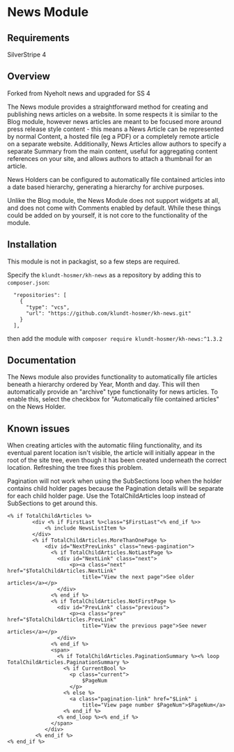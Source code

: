 # News Module

## Requirements

SilverStripe 4

## Overview

Forked from Nyeholt news and upgraded for SS 4

The News module provides a straightforward method for creating and publishing
news articles on a website. In some respects it is similar to the Blog module,
however news articles are meant to be focused more around press release style
content - this means a News Article can be represented by normal Content, 
a hosted file (eg a PDF) or a completely remote article on a separate website.
Additionally, News Articles allow authors to specify a separate Summary from
the main content, useful for aggregating content references on your site, and
allows authors to attach a thumbnail for an article.

News Holders can be configured to automatically file contained articles into
a date based hierarchy, generating a hierarchy for archive purposes. 

Unlike the Blog module, the News Module does not support widgets at all, and
does not come with Comments enabled by default. While these things could be
added on by yourself, it is not core to the functionality of the module.

## Installation
This module is not in packagist, so a few steps are required.

Specify the `klundt-hosmer/kh-news` as a repository by adding this to `composer.json`:
```
  "repositories": [
    {
      "type": "vcs",
      "url": "https://github.com/klundt-hosmer/kh-news.git"
    }
  ],
 ```
 
 then add the module with
 `composer require klundt-hosmer/kh-news:^1.3.2`
 
## Documentation

The News module also provides functionality to automatically file 
articles beneath a hierarchy ordered by Year, Month and day. This will then
automatically provide an "archive" type functionality for news articles. To 
enable this, select the checkbox for "Automatically file contained articles" 
on the News Holder. 

## Known issues

When creating articles with the automatic filing functionality, and its 
eventual parent location isn't visible, the article will initially appear in 
the root of the site tree, even though it has been created underneath the
correct location. Refreshing the tree fixes this problem. 

Pagination will not work when using the SubSections loop when the holder
contains child holder pages because the Pagination details will be separate for
each child holder page.
Use the TotalChildArticles loop instead of SubSections to get around this.

```
<% if TotalChildArticles %>
		<div <% if FirstLast %>class="$FirstLast"<% end_if %>>
			<% include NewsListItem %>
		</div>
		<% if TotalChildArticles.MoreThanOnePage %>
			<div id="NextPrevLinks" class="news-pagination">
			  <% if TotalChildArticles.NotLastPage %>
				<div id="NextLink" class="next">
					<p><a class="next" href="$TotalChildArticles.NextLink" 
						title="View the next page">See older articles</a></p>
				</div>
			  <% end_if %>
			  <% if TotalChildArticles.NotFirstPage %>
				<div id="PrevLink" class="previous">
					<p><a class="prev" href="$TotalChildArticles.PrevLink" 
						title="View the previous page">See newer articles</a></p>
				</div>
			  <% end_if %>
			  <span>
				<% if TotalChildArticles.PaginationSummary %><% loop TotalChildArticles.PaginationSummary %>
				  <% if CurrentBool %>
					<p class="current">
						$PageNum
					</p>
				  <% else %>
					<a class="pagination-link" href="$Link" i
						title="View page number $PageNum">$PageNum</a>
				  <% end_if %>
				<% end_loop %><% end_if %>
			  </span>
			</div>
		 <% end_if %>
<% end_if %>
```
